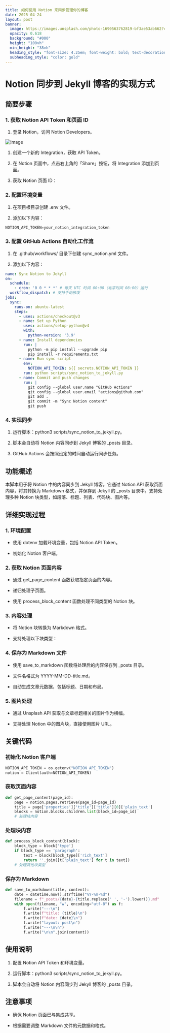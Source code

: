 ```yaml
---
title: 如何使用 Notion 来同步管理你的博客
date: 2025-04-24
layout: post
banner:
  image: https://images.unsplash.com/photo-1690563762819-bf3ae53ab662?crop=entropy&cs=tinysrgb&fit=max&fm=jpg&ixid=M3w2OTIwMzJ8MHwxfHJhbmRvbXx8fHx8fHx8fDE3NDU0NTg5ODV8&ixlib=rb-4.0.3&q=80&w=1080
  opacity: 0.618
  background: "#000"
  height: "100vh"
  min_height: "38vh"
  heading_style: "font-size: 4.25em; font-weight: bold; text-decoration: underline"
  subheading_style: "color: gold"
---
```


# Notion 同步到 Jekyll 博客的实现方式

## 简要步骤

### 1. 获取 Notion API Token 和页面 ID

1. 登录 Notion，访问 Notion Developers。

![image](https://prod-files-secure.s3.us-west-2.amazonaws.com/a7a0cc5a-89b9-4cda-8686-1fba0ca52f40/d19c1afe-dea5-4312-9333-786b0ba83054/image.png?X-Amz-Algorithm=AWS4-HMAC-SHA256&X-Amz-Content-Sha256=UNSIGNED-PAYLOAD&X-Amz-Credential=ASIAZI2LB46666XBVPH6%2F20250424%2Fus-west-2%2Fs3%2Faws4_request&X-Amz-Date=20250424T014304Z&X-Amz-Expires=3600&X-Amz-Security-Token=IQoJb3JpZ2luX2VjEHEaCXVzLXdlc3QtMiJIMEYCIQCs1cHZIt6VhqkVXD3Vk7huqb2V1%2Fhk2LfsZw4F%2B3fTZAIhAJg2BdWVVR52mnrfvfD16CYHiGRZDd3qWnhoIK%2F0TQP9KogECPr%2F%2F%2F%2F%2F%2F%2F%2F%2F%2FwEQABoMNjM3NDIzMTgzODA1IgyXGHUsRFFS485J2Roq3AMpwl1bQ%2BCNYR6d7XMct1jkw1gLR3nzvx0ySYHIJ9U3r1vYZm5wjxFvRrTVHDkGwiM9GUfYaugwvBtFbYX9TP%2B3MMXscbk5oV60BGExuxUA87BACUPl2aWTMrXySz1v8VJ3MBpaHHTlRdczcek5tY2duYMS1P6PwOvCOcXhclxwTc6ESTBqnNFv8Luw246DGPspygyGwYt5A6qrBs8GQ320WDltnQboy%2FEBSvCVqhfkgDnTQRZJrmsI5dbpYThbVIkP%2F937fMcF5xkdUUFLmMeW1xu07JUjETpxg808IXuUBsrmrWBKiyHHFuhDtYp7y27f5VZqW2ESgekHFB33i8bhPQTylUMuGF3uW3ChRcl0PoqlJzsC6cy%2BTpphc41dVCxl7YhtLS8rt132OiSLWR8PKkVyh83sRrtefHm2aP1dl9nSQlbyNQcS8yJ7l%2F6PFTlxFiv9swV6R%2BRJDZDAXB3VXksJ8Q57ZX5HAOxciYGCnYvFkhCxRmrmLuNCWaHrnlm5YUd8u4BW6qQ0HtBGDqUHJP0GCVh51YGPBFvfyzieOjIWh36z%2BmzKe9VfnKrSoxw%2FLHAnJh8zG0XYWb7Or%2BvIaiVORzVquLS8jGNWzxJytU16ERPDZjpev2yEMzD9l6bABjqkAb6EKuRP7mMJta9TT4htMC1kDIqhahUpDfE6PviCAsb2T%2F87qWN1%2FnDIj4OzplrszQ1RPJGSWhkAMS9GEoup48YHv6B79LTfWibwuQoVgsIObrDSgPqwfw7OdrGk80t5vuw%2FXaGfHDJYuI6fBeBI1%2Bl%2BcBGK3ZSAceaKfmtCYsJ8g3AyoyUixKkB7A2Wrtsxa2BLEI%2FwaBn3xFldX%2Bu7sUUlHb3m&X-Amz-Signature=858cb4d2a8d5f3c4141181b6d71a7edea508d78806b7eec3faac885c32f89e4d&X-Amz-SignedHeaders=host&x-id=GetObject)

1. 创建一个新的 Integration，获取 API Token。

1. 在 Notion 页面中，点击右上角的「Share」按钮，将 Integration 添加到页面。

1. 获取 Notion 页面 ID：


### 2. 配置环境变量

1. 在项目根目录创建 .env 文件。

1. 添加以下内容：

```javascript
NOTION_API_TOKEN=your_notion_integration_token
```

### 3. 配置 GitHub Actions 自动化工作流

1. 在 .github/workflows/ 目录下创建 sync_notion.yml 文件。

1. 添加以下内容：

```yaml
name: Sync Notion to Jekyll
on:
  schedule:
    - cron: '0 0 * * *' # 每天 UTC 时间 00:00（北京时间 08:00）运行
  workflow_dispatch: # 支持手动触发
jobs:
  sync:
    runs-on: ubuntu-latest
    steps:
      - uses: actions/checkout@v3
      - name: Set up Python
        uses: actions/setup-python@v4
        with:
          python-version: '3.9'
      - name: Install dependencies
        run: |
          python -m pip install --upgrade pip
          pip install -r requirements.txt
      - name: Run sync script
        env:
          NOTION_API_TOKEN: ${{ secrets.NOTION_API_TOKEN }}
        run: python scripts/sync_notion_to_jekyll.py
      - name: Commit and push changes
        run: |
          git config --global user.name "GitHub Actions"
          git config --global user.email "actions@github.com"
          git add .
          git commit -m "Sync Notion content"
          git push
```

### 4. 实现同步

1. 运行脚本：python3 scripts/sync_notion_to_jekyll.py。

1. 脚本会自动将 Notion 内容同步到 Jekyll 博客的 _posts 目录。

1. GitHub Actions 会按照设定的时间自动运行同步任务。

## 功能概述

本脚本用于将 Notion 中的内容同步到 Jekyll 博客。它通过 Notion API 获取页面内容，将其转换为 Markdown 格式，并保存到 Jekyll 的 _posts 目录中。支持处理多种 Notion 块类型，如段落、标题、列表、代码块、图片等。

## 详细实现过程

### 1. 环境配置

- 使用 dotenv 加载环境变量，包括 Notion API Token。

- 初始化 Notion 客户端。

### 2. 获取 Notion 页面内容

- 通过 get_page_content 函数获取指定页面的内容。

- 递归处理子页面。

- 使用 process_block_content 函数处理不同类型的 Notion 块。

### 3. 内容处理

- 将 Notion 块转换为 Markdown 格式。

- 支持处理以下块类型：


### 4. 保存为 Markdown 文件

- 使用 save_to_markdown 函数将处理后的内容保存到 _posts 目录。

- 文件名格式为 YYYY-MM-DD-title.md。

- 自动生成文章元数据，包括标题、日期和布局。

### 5. 图片处理

- 通过 Unsplash API 获取与文章标题相关的图片作为横幅。

- 支持处理 Notion 中的图片块，直接使用图片 URL。

## 关键代码

### 初始化 Notion 客户端

```python
NOTION_API_TOKEN = os.getenv("NOTION_API_TOKEN")
notion = Client(auth=NOTION_API_TOKEN)
```

### 获取页面内容

```python
def get_page_content(page_id):
    page = notion.pages.retrieve(page_id=page_id)
    title = page['properties']['title']['title'][0]['plain_text']
    blocks = notion.blocks.children.list(block_id=page_id)
    # 处理块内容
```

### 处理块内容

```python
def process_block_content(block):
    block_type = block['type']
    if block_type == 'paragraph':
        text = block[block_type]['rich_text']
        return ''.join([t['plain_text'] for t in text])
    # 处理其他块类型
```

### 保存为 Markdown

```python
def save_to_markdown(title, content):
    date = datetime.now().strftime("%Y-%m-%d")
    filename = f"_posts/{date}-{title.replace(' ', '-').lower()}.md"
    with open(filename, "w", encoding="utf-8") as f:
        f.write("---\n")
        f.write(f"title: {title}\n")
        f.write(f"date: {date}\n")
        f.write("layout: post\n")
        f.write("---\n\n")
        f.write("\n\n".join(content))
```

## 使用说明

1. 配置 Notion API Token 和环境变量。

1. 运行脚本：python3 scripts/sync_notion_to_jekyll.py。

1. 脚本会自动将 Notion 内容同步到 Jekyll 博客的 _posts 目录。

## 注意事项

- 确保 Notion 页面已与集成共享。

- 根据需要调整 Markdown 文件的元数据和格式。